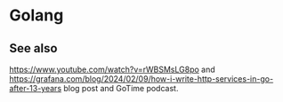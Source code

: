 # Golang

## See also

https://www.youtube.com/watch?v=rWBSMsLG8po and https://grafana.com/blog/2024/02/09/how-i-write-http-services-in-go-after-13-years blog post and GoTime podcast.
